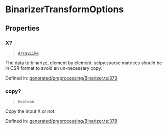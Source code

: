 # BinarizerTransformOptions

## Properties

### X?

> [`ArrayLike`](../types/ArrayLike.md)

The data to binarize, element by element. scipy.sparse matrices should be in CSR format to avoid an un-necessary copy.

Defined in:  [generated/preprocessing/Binarizer.ts:373](https://github.com/transitive-bullshit/scikit-learn-ts/blob/92ab806/packages/sklearn/src/generated/preprocessing/Binarizer.ts#L373)

### copy?

> `boolean`

Copy the input X or not.

Defined in:  [generated/preprocessing/Binarizer.ts:378](https://github.com/transitive-bullshit/scikit-learn-ts/blob/92ab806/packages/sklearn/src/generated/preprocessing/Binarizer.ts#L378)

